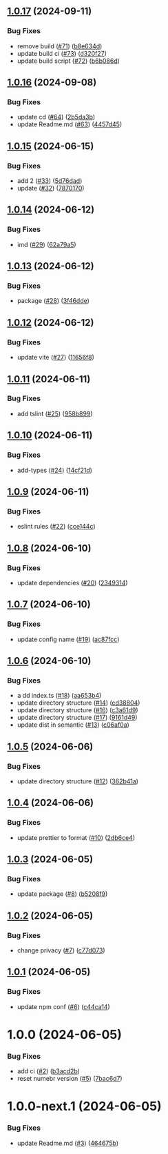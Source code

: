 ## [1.0.17](https://github.com/Seyrinian/seyrinian-tools/compare/v1.0.16...v1.0.17) (2024-09-11)


### Bug Fixes

* remove build ([#71](https://github.com/Seyrinian/seyrinian-tools/issues/71)) ([b8e634d](https://github.com/Seyrinian/seyrinian-tools/commit/b8e634d800f97e622a965737b11782ebcea94342))
* update build ci ([#73](https://github.com/Seyrinian/seyrinian-tools/issues/73)) ([d320f27](https://github.com/Seyrinian/seyrinian-tools/commit/d320f273729aae41053aebd8cc2f7e3b6da9d78c))
* update build script ([#72](https://github.com/Seyrinian/seyrinian-tools/issues/72)) ([b6b086d](https://github.com/Seyrinian/seyrinian-tools/commit/b6b086d6f94775d24cdf0f722cf31d2c49367ffe))

## [1.0.16](https://github.com/Seyrinian/seyrinian-tools/compare/v1.0.15...v1.0.16) (2024-09-08)


### Bug Fixes

* update cd ([#64](https://github.com/Seyrinian/seyrinian-tools/issues/64)) ([2b5da3b](https://github.com/Seyrinian/seyrinian-tools/commit/2b5da3b2a0745f8f3490c90ee30fea85c94ae443))
* update Readme.md ([#63](https://github.com/Seyrinian/seyrinian-tools/issues/63)) ([4457d45](https://github.com/Seyrinian/seyrinian-tools/commit/4457d453fd258432fc14d0a87ebe6d15900806f0))

## [1.0.15](https://github.com/Seyrinian/seyrinian-tools/compare/v1.0.14...v1.0.15) (2024-06-15)


### Bug Fixes

* add 2 ([#33](https://github.com/Seyrinian/seyrinian-tools/issues/33)) ([5d76dad](https://github.com/Seyrinian/seyrinian-tools/commit/5d76dad741589606c614d3a9ac24485b3d1d095d))
* update ([#32](https://github.com/Seyrinian/seyrinian-tools/issues/32)) ([7870170](https://github.com/Seyrinian/seyrinian-tools/commit/7870170d6bbba7f0abba5a6dd01aadcd0006783a))

## [1.0.14](https://github.com/Seyrinian/seyrinian-tools/compare/v1.0.13...v1.0.14) (2024-06-12)


### Bug Fixes

* imd ([#29](https://github.com/Seyrinian/seyrinian-tools/issues/29)) ([62a79a5](https://github.com/Seyrinian/seyrinian-tools/commit/62a79a5a9d1549d41727970295d37a5e58b899fb))

## [1.0.13](https://github.com/Seyrinian/seyrinian-tools/compare/v1.0.12...v1.0.13) (2024-06-12)

### Bug Fixes

- package ([#28](https://github.com/Seyrinian/seyrinian-tools/issues/28)) ([3f46dde](https://github.com/Seyrinian/seyrinian-tools/commit/3f46ddeab1e7303c8fe9f53e065397bd3605d00a))

## [1.0.12](https://github.com/Seyrinian/seyrinian-tools/compare/v1.0.11...v1.0.12) (2024-06-12)

### Bug Fixes

- update vite ([#27](https://github.com/Seyrinian/seyrinian-tools/issues/27)) ([11656f8](https://github.com/Seyrinian/seyrinian-tools/commit/11656f8e3dfcc57a09e605d830b3636a33fb104e))

## [1.0.11](https://github.com/Seyrinian/seyrinian-tools/compare/v1.0.10...v1.0.11) (2024-06-11)

### Bug Fixes

- add tslint ([#25](https://github.com/Seyrinian/seyrinian-tools/issues/25)) ([958b899](https://github.com/Seyrinian/seyrinian-tools/commit/958b899fb0326534d2d5a626ca32c806306a91ad))

## [1.0.10](https://github.com/Seyrinian/seyrinian-tools/compare/v1.0.9...v1.0.10) (2024-06-11)

### Bug Fixes

- add-types ([#24](https://github.com/Seyrinian/seyrinian-tools/issues/24)) ([14cf21d](https://github.com/Seyrinian/seyrinian-tools/commit/14cf21ded67e9cedbe4d1030ceffe5fdf18265a0))

## [1.0.9](https://github.com/Seyrinian/seyrinian-tools/compare/v1.0.8...v1.0.9) (2024-06-11)

### Bug Fixes

- eslint rules ([#22](https://github.com/Seyrinian/seyrinian-tools/issues/22)) ([cce144c](https://github.com/Seyrinian/seyrinian-tools/commit/cce144ce872841d32e8c919bc55ea6bc30ae0572))

## [1.0.8](https://github.com/Seyrinian/seyrinian-tools/compare/v1.0.7...v1.0.8) (2024-06-10)

### Bug Fixes

- update dependencies ([#20](https://github.com/Seyrinian/seyrinian-tools/issues/20)) ([2349314](https://github.com/Seyrinian/seyrinian-tools/commit/2349314a5366d1cc8ce7ffd43a4a4657d3031944))

## [1.0.7](https://github.com/Seyrinian/seyrinian-tools/compare/v1.0.6...v1.0.7) (2024-06-10)

### Bug Fixes

- update config name ([#19](https://github.com/Seyrinian/seyrinian-tools/issues/19)) ([ac87fcc](https://github.com/Seyrinian/seyrinian-tools/commit/ac87fccd5d444a19c9325663e8b836d46913bcfd))

## [1.0.6](https://github.com/Seyrinian/seyrinian-tools/compare/v1.0.5...v1.0.6) (2024-06-10)

### Bug Fixes

- a dd index.ts ([#18](https://github.com/Seyrinian/seyrinian-tools/issues/18)) ([aa653b4](https://github.com/Seyrinian/seyrinian-tools/commit/aa653b47efce208d01e9eb8dac2fb7859a47e12f))
- update directory structure ([#14](https://github.com/Seyrinian/seyrinian-tools/issues/14)) ([cd38804](https://github.com/Seyrinian/seyrinian-tools/commit/cd38804ee79a4346bc0b2de312eda9bbb9e67355))
- update directory structure ([#16](https://github.com/Seyrinian/seyrinian-tools/issues/16)) ([c3a61d9](https://github.com/Seyrinian/seyrinian-tools/commit/c3a61d94a1e792443c7851020bf3ec87832e3223))
- update directory structure ([#17](https://github.com/Seyrinian/seyrinian-tools/issues/17)) ([9161d49](https://github.com/Seyrinian/seyrinian-tools/commit/9161d4951b34d55b78ca47b1f82b1bd0c40e9b14))
- update dist in semantic ([#13](https://github.com/Seyrinian/seyrinian-tools/issues/13)) ([c06af0a](https://github.com/Seyrinian/seyrinian-tools/commit/c06af0a3ac84738785a61fb0750e8352a01bdfb0))

## [1.0.5](https://github.com/Seyrinian/seyrinian-tools/compare/v1.0.4...v1.0.5) (2024-06-06)

### Bug Fixes

- update directory structure ([#12](https://github.com/Seyrinian/seyrinian-tools/issues/12)) ([362b41a](https://github.com/Seyrinian/seyrinian-tools/commit/362b41a9dbf5cd9067333310db865e0b49555080))

## [1.0.4](https://github.com/Seyrinian/seyrinian-tools/compare/v1.0.3...v1.0.4) (2024-06-06)

### Bug Fixes

- update prettier to format ([#10](https://github.com/Seyrinian/seyrinian-tools/issues/10)) ([2db6ce4](https://github.com/Seyrinian/seyrinian-tools/commit/2db6ce4559df04023ded1b8702a4375d48538779))

## [1.0.3](https://github.com/Seyrinian/seyrinian-tools/compare/v1.0.2...v1.0.3) (2024-06-05)

### Bug Fixes

- update package ([#8](https://github.com/Seyrinian/seyrinian-tools/issues/8)) ([b5208f9](https://github.com/Seyrinian/seyrinian-tools/commit/b5208f92a999d0f12e6d2419944379822d01ec13))

## [1.0.2](https://github.com/Seyrinian/seyrinian-tools/compare/v1.0.1...v1.0.2) (2024-06-05)

### Bug Fixes

- change privacy ([#7](https://github.com/Seyrinian/seyrinian-tools/issues/7)) ([c77d073](https://github.com/Seyrinian/seyrinian-tools/commit/c77d073336d7a8d35db8346fb1857f782f25b93a))

## [1.0.1](https://github.com/Seyrinian/seyrinian-tools/compare/v1.0.0...v1.0.1) (2024-06-05)

### Bug Fixes

- update npm conf ([#6](https://github.com/Seyrinian/seyrinian-tools/issues/6)) ([c44ca14](https://github.com/Seyrinian/seyrinian-tools/commit/c44ca14a5ea5b92852a2ff0d822101b685eb59cd))

# 1.0.0 (2024-06-05)

### Bug Fixes

- add ci ([#2](https://github.com/Seyrinian/seyrinian-tools/issues/2)) ([b3acd2b](https://github.com/Seyrinian/seyrinian-tools/commit/b3acd2b0bd79a30815f67c9d7cbec6f8dbcbb438))
- reset numebr version ([#5](https://github.com/Seyrinian/seyrinian-tools/issues/5)) ([7bac6d7](https://github.com/Seyrinian/seyrinian-tools/commit/7bac6d70ebac8fd72a96dec7ed1dfcb97731f39e))

# 1.0.0-next.1 (2024-06-05)

### Bug Fixes

- update Readme.md ([#3](https://github.com/Seyrinian/seyrinian-tools/issues/3)) ([464675b](https://github.com/Seyrinian/seyrinian-tools/commit/464675b9c585dab161798e4b3d7388e659af193d))
